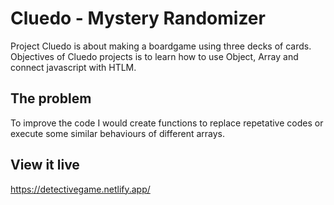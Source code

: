 # Cluedo - Mystery Randomizer


Project Cluedo is about making a boardgame using three decks of cards. Objectives of Cluedo projects is to learn how to use Object, Array and connect javascript with HTLM.

## The problem

To improve the code I would create functions to replace repetative codes or execute some similar behaviours of different arrays.

## View it live

https://detectivegame.netlify.app/

